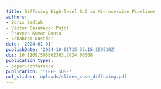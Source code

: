 ```yaml
---
title: Diffusing High-level SLO in Microservice Pipelines
authors:
- Boris Sedlak
- Víctor Casamayor Pujol
- Praveen Kumar Donta
- Schahram Dustdar
date: '2024-01-01'
publishDate: '2024-10-01T15:35:15.199510Z'
doi: 10.1109/SOSE62363.2024.00008
publication_types:
- paper-conference
publication: '*IEEE SOSE*'
url_slides: 'uploads/slides_sose_diffusing.pdf'
---
```


